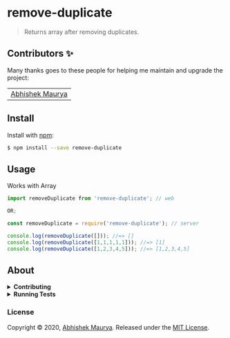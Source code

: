 # remove-duplicate

> Returns array after removing duplicates.


## Contributors ✨

Many thanks goes to these people for helping me maintain and upgrade the project:

<!-- ALL-CONTRIBUTORS-LIST:START - Do not remove or modify this section -->
<!-- prettier-ignore-start -->
<!-- markdownlint-disable -->
<table>
  <tr>
    <td align="center"><a href="https://github.com/xpressabhi">Abhishek Maurya</a></td>
  </tr>
</table>

<!-- markdownlint-enable -->
<!-- prettier-ignore-end -->
<!-- ALL-CONTRIBUTORS-LIST:END -->

## Install

Install with [npm](https://www.npmjs.com/):

```sh
$ npm install --save remove-duplicate
```

## Usage

Works with Array


```js
import removeDuplicate from 'remove-duplicate'; // web

OR;

const removeDuplicate = require('remove-duplicate'); // server

console.log(removeDuplicate([])); //=> []
console.log(removeDuplicate([1,1,1,1,1])); //=> [1]
console.log(removeDuplicate([1,2,3,4,5])); //=> [1,2,3,4,5]

```

## About

<details>
<summary><strong>Contributing</strong></summary>

Pull requests and stars are always welcome. For bugs and feature requests, [please create an issue](../../issues/new).

</details>

<details>
<summary><strong>Running Tests</strong></summary>

Running and reviewing unit tests is a great way to get familiarized with a library and its API. You can install dependencies and run tests with the following command:

```sh
$ npm install && npm test
```

</details>

### License

Copyright © 2020, [Abhishek Maurya](https://github.com/xpressabhi).
Released under the [MIT License](https://github.com/xpressabhi/is-same/blob/master/LICENSE.md).
